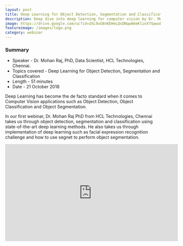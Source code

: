 ```yaml
---
layout: post
title: Deep Learning for Object Detection, Segmentation and Classification
description: Deep dive into deep learning for computer vision by Dr. Mohan Raj, Data Scientist, HCL Technologies, Chennai.
image: https://drive.google.com/uc?id=1hL9xU8nKEHeLQsDNqwA6eKlinX7SpwuE
featureimage: /images/logo.png
category: webinar
---
```


### Summary

* Speaker - Dr. Mohan Raj, PhD, Data Scientist, HCL Technologies, Chennai.
* Topics covered - Deep Learning for Object Detection, Segmentation and Classification
* Length - 51 minutes
* Date - 21 October 2018

Deep Learning has become the de facto standard when it comes to Computer Vision applications such as Object Detection, Object Classification and Object Segmentation. 

In our first webinar, Dr. Mohan Raj PhD from HCL Technologies, Chennai takes us through object detection, segmentation and classification using state-of-the-art deep learning methods. He also takes us through implementation of deep learning such as facial expression recognition challenge and how to use segnet to perform object segmentation. 

<div class="video-container"><iframe width="560" height="315" src="https://www.youtube.com/embed/PwFlsWlHZ6k" frameborder="0" allow="accelerometer; autoplay; encrypted-media; gyroscope; picture-in-picture" allowfullscreen></iframe></div>
